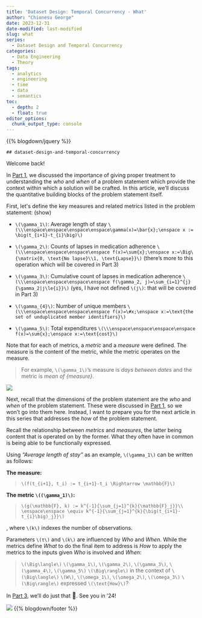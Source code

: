 ```yaml
---
title: 'Dataset Design: Temporal Concurrency - What'
author: "Chionesu George"
date: 2023-12-31
date-modified: last-modified
slug: what
series: 
  - Dataset Design and Temporal Concurrency
categories:
  - Data Engineering
  - Theory
tags:
  - analytics
  - engineering
  - time
  - data
  - semantics
toc:
  - depth: 2
  - float: true
editor_options: 
  chunk_output_type: console
---
```


{{% blogdown/jquery %}}

    ## dataset-design-and-temporal-concurrency

<link rel="stylesheet" href="/markdown.css"/>
<script src="/markdown.js"></script>
<span style="display: none;">
<p>
<ul toggleGroup="0" context="definition">
<li id="msg_tax_I">
<span class="def_sym">&delta;<sup>I</sup></span>
: Information-carrying columns
</li>
<li id="msg_tax_G">
<span class="def_sym">&delta;<sup>G</sup></span>
: Grouping columns (categorical, descriptive)
</li>
<li id="msg_tax_Y">
<span class="def_sym">&delta;<sup>Y</sup></span>
: Measurements (e.g., purchase price, height, product ratings)
</li>
<li id="msg_tax_T">
<span class="def_sym">&delta;<sup>T</sup></span>
: Temporal columns to include dates and temporal hierarchies
</li>
<li id="msg_tax_E">
<span class="def_sym">&delta;<sup>E</sup></span>
: Record life-cycle tracking columns (for example, effective dates in slowly changing dimension parlance)
</li>
</ul>
</p>
</span>
<span style="display: none;" id="msg_W">Report Window</span>
<span style="display: none;" id="msg_o1">... members between 30 and 50 years old</span>
<span style="display: none;" id="msg_o2">... have had at least two inpatient visits within a six-week period</span>
<span style="display: none;" id="msg_o3">Dependence vs. Independence</span>

<span class="decorativeText">Welcome back!</span>

In <a href="../who-and-when" target="blank">Part 1</a>, we discussed the importance of giving proper treatment to understanding the *who* and *when* of a problem statement which provide the context within which a solution will be crafted. In this article, we’ll discuss the quantitative building blocks of the problem statement itself.

<span role="toggle" context="posthoc" toggleGroup="1" class="">
First, let's define the key measures and related metrics listed in the problem statement: 
<hint toggleGroup="1">(show)</hint>
</span>

- <span class="bigMath">`\(\gamma_1\)`</span>: <span id="msg_g1">Average length of stay</span> `\(\\\enspace\enspace\enspace\enspace\gamma(x)=\bar{x};\enspace x := \big(t_{i+1}-t_{i}\big)\)`

- <span class="bigMath">`\(\gamma_2\)`</span>: <span id="msg_g2">Counts of lapses in medication adherence</span> `\(\\\enspace\enspace\enspace\enspace f(x)=\sum{x};\enspace x:=\Big\{\matrix{0, \text{No lapse}\\1, \text{Lapse}}\)` (there’s more to this operation which will be covered in Part 3)

- <span class="bigMath">`\(\gamma_3\)`</span>: <span id="msg_g3">Cumulative count of lapses in medication adherence</span> `\(\\\enspace\enspace\enspace\enspace f(\gamma_2, j)=\sum_{i=1}^{j}{\gamma_2|j\le{i}}\)` (yes, I have not defined `\(j\)`: that will be covered in Part 3)

- <span class="bigMath">`\(\gamma_{4}\)`</span>: <span id="msg_g4">Number of unique members</span> `\(\\\enspace\enspace\enspace\enspace f(x)=\#x;\enspace x:=\text{the set of unduplicated member identifiers}\)`

- <span class="bigMath">`\(\gamma_5\)`</span>: <span id="msg_g5">Total expenditures</span> `\(\\\enspace\enspace\enspace\enspace f(x)=\sum{x};\enspace x:=\text{cost}\)`

Note that for each of metrics, a *metric* and a *measure* were defined. The measure is the content of the metric, while the metric operates on the measure.

> For example, <span msg_id="1">`\(\gamma_1\)`</span>’s measure is *days between dates* and the metric is *mean of {measure}*.

<img src="/decorative_line.png" class="decorative-line" />

Next, recall that the dimensions of the problem statement are the *who* and *when* of the problem statement. These were discussed in <a href="../who-and-when" target="_blank">Part 1</a>, so we won’t go into them here. Instead, I want to prepare you for the next article in this series that addresses the *how* of the problem statement.

Recall the relationship between *metrics* and *measures*, the latter being content that is operated on by the former. What they often have in common is being able to be functionally expressed.

Using *“Average length of stay”* as an example, <span msg_id="g1">`\(\gamma_1\)`</span> can be written as follows:

**The measure:**

> `\(f(t_{i+1}, t_i) := t_{i+1}-t_i \Rightarrow \mathbb{F}\)`

**The metric `\((\gamma_1)\)`:**

> `\(g(\mathbb{F}, k) := k^{-1}{\sum_{j=1}^{k}{\mathbb{F}_j}}\\ \enspace\enspace \equiv k^{-1}{\sum_{j=1}^{k}{\big(t_{i+1}-t_{i}\big)_j}}\)`

, where `\(k\)` indexes the number of observations.

Parameters <span class="bigMath">`\(t\)`</span> and <span class="bigMath">`\(k\)`</span> are influenced by *Who* and *When*. While the metrics define *What* to do the final item to address is *How* to apply the metrics to the inputs given *Who* is involved and *When*:

> `\(\Big\langle\)`
> <span msg_id="g1">`\(\gamma_1\)`</span>,
> <span msg_id="g2">`\(\gamma_2\)`</span>,
> <span msg_id="g3">`\(\gamma_3\)`</span>,
> <span msg_id="g4">`\(\gamma_4\)`</span>,
> <span msg_id="g5">`\(\gamma_5\)`</span>
> `\(\Big\rangle\)`
> in the context of
> `\(\Big\langle\)`
> <span msg_id="W">`\(W\)`</span>,
> <span msg_id="o1">`\(\omega_1\)`</span>,
> <span msg_id="o2">`\(\omega_2\)`</span>,
> <span msg_id="o3">`\(\omega_3\)`</span>
> `\(\Big\rangle\)` expressed `\(\text{How}\)`?

In <a href="../how" target="_blank">Part 3</a>, we’ll do just that <span style="font-size:larger;">🙂</span>. See you in ’24!

<img src="/decorative_line.png" class="decorative-line" />
{{% blogdown/footer %}}
